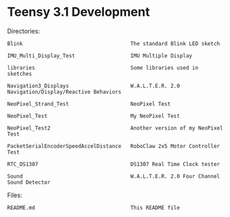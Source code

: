 Teensy 3.1 Development
======================

Directories:

	Blink									The standard Blink LED sketch

	IMU_Multi_Display_Test					IMU Multiple Display

	libraries								Some libraries used in sketches

	Navigation3_Displays					W.A.L.T.E.R. 2.0 Navigation/Display/Reactive Behaviors

	NeoPixel_Strand_Test					NeoPixel Test

	NeoPixel_Test							My NeoPixel Test

	NeoPixel_Test2							Another version of my NeoPixel Test

	PacketSerialEncoderSpeedAccelDistance	RoboClaw 2x5 Motor Controller Test

	RTC_DS1307								DS1307 Real Time Clock tester

	Sound									W.A.L.T.E.R. 2.0 Four Channel Sound Detector

Files:

	README.md								This README file
